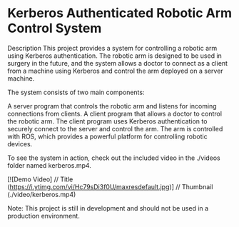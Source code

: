 # Kerberos Authenticated Robotic Arm Control System
Description
This project provides a system for controlling a robotic arm using Kerberos authentication. The robotic arm is designed to be used in surgery in the future, and the system allows a doctor to connect as a client from a machine using Kerberos and control the arm deployed on a server machine.

The system consists of two main components:

A server program that controls the robotic arm and listens for incoming connections from clients.
A client program that allows a doctor to control the robotic arm.
The client program uses Kerberos authentication to securely connect to the server and control the arm. The arm is controlled with ROS, which provides a powerful platform for controlling robotic devices.

To see the system in action, check out the included video in the ./videos folder named kerberos.mp4.

[![Demo Video]          // Title
(https://i.ytimg.com/vi/Hc79sDi3f0U/maxresdefault.jpg)] // Thumbnail
(./video/kerberos.mp4)   

Note: This project is still in development and should not be used in a production environment.
